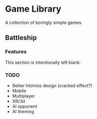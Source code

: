 # Game Library

A collection of boringly simple games.

## Battleship

### Features

This section is intentionally left blank.

### TODO

* Better hit/miss design (cracked effect?)
* Mobile
* Multiplayer
* XR/3d
* AI opponent
* AI theming
